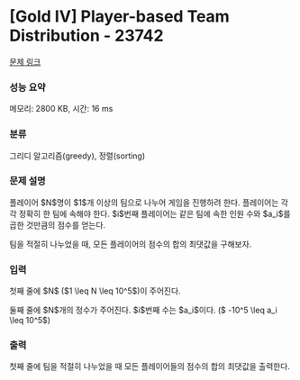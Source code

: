 # [Gold IV] Player-based Team Distribution - 23742 

[문제 링크](https://www.acmicpc.net/problem/23742) 

### 성능 요약

메모리: 2800 KB, 시간: 16 ms

### 분류

그리디 알고리즘(greedy), 정렬(sorting)

### 문제 설명

<p>플레이어 $N$명이 $1$개 이상의 팀으로 나누어 게임을 진행하려 한다. 플레이어는 각각 정확히 한 팀에 속해야 한다. $i$번째 플레이어는 같은 팀에 속한 인원 수와 $a_i$를 곱한 것만큼의 점수를 얻는다.</p>

<p>팀을 적절히 나누었을 때, 모든 플레이어의 점수의 합의 최댓값을 구해보자.</p>

### 입력 

 <p>첫째 줄에 $N$ ($1 \leq N \leq 10^5$)이 주어진다.</p>

<p>둘째 줄에 $N$개의 정수가 주어진다. $i$번째 수는 $a_i$이다. ($ -10^5 \leq a_i \leq 10^5$)</p>

### 출력 

 <p>첫째 줄에 팀을 적절히 나누었을 때 모든 플레이어들의 점수의 합의 최댓값을 출력한다.</p>

